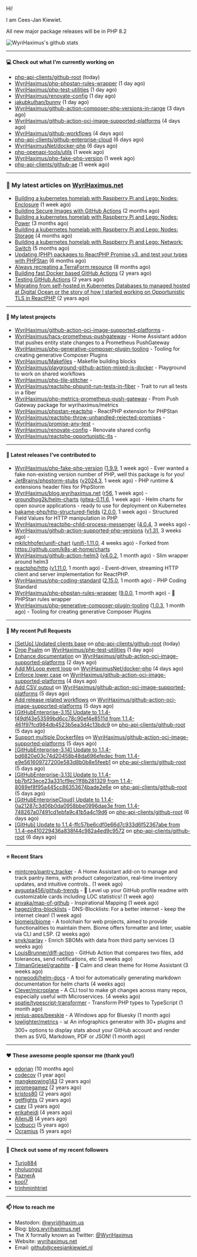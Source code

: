 Hi!

I am Cees-Jan Kiewiet.

All new major package releases will be in PHP 8.2

![WyriHaximus's github stats](https://github-readme-stats.vercel.app/api?username=WyriHaximus&show_icons=true)

---

#### 💻 Check out what I'm currently working on

- [php-api-clients/github-root](https://github.com/php-api-clients/github-root) (today)
- [WyriHaximus/php-phpstan-rules-wrapper](https://github.com/WyriHaximus/php-phpstan-rules-wrapper) (1 day ago)
- [WyriHaximus/php-test-utilities](https://github.com/WyriHaximus/php-test-utilities) (1 day ago)
- [WyriHaximus/renovate-config](https://github.com/WyriHaximus/renovate-config) (1 day ago)
- [jakubkulhan/bunny](https://github.com/jakubkulhan/bunny) (1 day ago)
- [WyriHaximus/github-action-composer-php-versions-in-range](https://github.com/WyriHaximus/github-action-composer-php-versions-in-range) (3 days ago)
- [WyriHaximus/github-action-oci-image-supported-platforms](https://github.com/WyriHaximus/github-action-oci-image-supported-platforms) (4 days ago)
- [WyriHaximus/github-workflows](https://github.com/WyriHaximus/github-workflows) (4 days ago)
- [php-api-clients/github-enterprise-cloud](https://github.com/php-api-clients/github-enterprise-cloud) (6 days ago)
- [WyriHaximusNet/docker-php](https://github.com/WyriHaximusNet/docker-php) (6 days ago)
- [php-openapi-tools/utils](https://github.com/php-openapi-tools/utils) (1 week ago)
- [WyriHaximus/php-fake-php-version](https://github.com/WyriHaximus/php-fake-php-version) (1 week ago)
- [php-api-clients/github-ae](https://github.com/php-api-clients/github-ae) (1 week ago)

---

### 📜 My latest articles on [WyriHaximus.net](https://blog.wyrihaximus.net/)

- [Building a kubernetes homelab with Raspberry Pi and Lego: Nodes: Enclosure](https://blog.wyrihaximus.net/2024/12/building-a-kubernetes-homelab-with-raspberry-pies-and-lego-nodes-enclosure/) (1 week ago)
- [Building Secure Images with GitHub Actions](https://blog.wyrihaximus.net/2024/10/building-secure-images-with-github-actions/) (2 months ago)
- [Building a kubernetes homelab with Raspberry Pi and Lego: Nodes: Power](https://blog.wyrihaximus.net/2024/09/building-a-kubernetes-homelab-with-raspberry-pies-and-lego-nodes-power/) (3 months ago)
- [Building a kubernetes homelab with Raspberry Pi and Lego: Nodes: Storage](https://blog.wyrihaximus.net/2024/08/building-a-kubernetes-homelab-with-raspberry-pies-and-lego-nodes-storage/) (4 months ago)
- [Building a kubernetes homelab with Raspberry Pi and Lego: Network: Switch](https://blog.wyrihaximus.net/2024/07/building-a-kubernetes-homelab-with-raspberry-pies-and-lego-network-switch/) (5 months ago)
- [Updating (PHP) packages to ReactPHP Promise v3, and test your types with PHPStan](https://blog.wyrihaximus.net/2024/06/updating-php-packages-to-reactphp-promise-v3--and-test-your-types-with-phpstan/) (6 months ago)
- [Always recreating a TerraForm resource](https://blog.wyrihaximus.net/2024/04/always-recreating-a-terraform-resource/) (8 months ago)
- [Building fast Docker based GitHub Actions](https://blog.wyrihaximus.net/2023/03/building-fast-docker-based-github-actions/) (2 years ago)
- [Testing GitHub Actions](https://blog.wyrihaximus.net/2023/03/testing-github-actions/) (2 years ago)
- [Migrating from self-hosted in Kubernetes Databases to managed hosted at Digital Ocean or the story of how I started working on Opportunistic TLS in ReactPHP](https://blog.wyrihaximus.net/2023/01/migrating-from-self-hosted-in-k8s-databases-to-managed-hosted-at-digital-ocean/) (2 years ago)

---

#### 🌱 My latest projects

- [WyriHaximus/github-action-oci-image-supported-platforms](https://github.com/WyriHaximus/github-action-oci-image-supported-platforms) - 
- [WyriHaximus/hacs-prometheus-pushgateway](https://github.com/WyriHaximus/hacs-prometheus-pushgateway) - Home Assistant addon that pushes entity state changes to a Prometheus PushGateway
- [WyriHaximus/php-generative-composer-plugin-tooling](https://github.com/WyriHaximus/php-generative-composer-plugin-tooling) - Tooling for creating generative Composer Plugins
- [WyriHaximus/Makefiles](https://github.com/WyriHaximus/Makefiles) - Makefile building blocks
- [WyriHaximus/playground-github-action-mixed-js-docker](https://github.com/WyriHaximus/playground-github-action-mixed-js-docker) - Playground to work on shared workflows
- [WyriHaximus/php-tile-stitcher](https://github.com/WyriHaximus/php-tile-stitcher) - 
- [WyriHaximus/reactphp-phpunit-run-tests-in-fiber](https://github.com/WyriHaximus/reactphp-phpunit-run-tests-in-fiber) - Trait to run all tests in a fiber
- [WyriHaximus/php-metrics-prometheus-push-gateway](https://github.com/WyriHaximus/php-metrics-prometheus-push-gateway) - Prom Push Gateway package for wyrihaximus/metrics
- [WyriHaximus/phpstan-reactphp](https://github.com/WyriHaximus/phpstan-reactphp) - ReactPHP extension for PHPStan
- [WyriHaximus/reactphp-throw-unhandled-rejected-promises](https://github.com/WyriHaximus/reactphp-throw-unhandled-rejected-promises) - 
- [WyriHaximus/promise-any-test](https://github.com/WyriHaximus/promise-any-test) - 
- [WyriHaximus/renovate-config](https://github.com/WyriHaximus/renovate-config) - Renovate shared config
- [WyriHaximus/reactphp-opportunistic-tls](https://github.com/WyriHaximus/reactphp-opportunistic-tls) - 

---

#### 🔭 Latest releases I've contributed to

- [WyriHaximus/php-fake-php-version](https://github.com/WyriHaximus/php-fake-php-version) ([1.9.9](https://github.com/WyriHaximus/php-fake-php-version/releases/tag/1.9.9), 1 week ago) - Ever wanted a fake non-existing version number of PHP, well this package is for you!
- [JetBrains/phpstorm-stubs](https://github.com/JetBrains/phpstorm-stubs) ([v2024.3](https://github.com/JetBrains/phpstorm-stubs/releases/tag/v2024.3), 1 week ago) - PHP runtime &amp; extensions header files for PhpStorm
- [WyriHaximus/blog.wyrihaximus.net](https://github.com/WyriHaximus/blog.wyrihaximus.net) ([r56](https://github.com/WyriHaximus/blog.wyrihaximus.net/releases/tag/r56), 1 week ago) - 
- [groundhog2k/helm-charts](https://github.com/groundhog2k/helm-charts) ([gitea-0.11.6](https://github.com/groundhog2k/helm-charts/releases/tag/gitea-0.11.6), 1 week ago) - Helm charts for open source applications - ready to use for deployment on Kubernetes
- [bakame-php/http-structured-fields](https://github.com/bakame-php/http-structured-fields) ([2.0.0](https://github.com/bakame-php/http-structured-fields/releases/tag/2.0.0), 1 week ago) - Structured Field Values for HTTP manipulation in PHP
- [WyriHaximus/reactphp-child-process-messenger](https://github.com/WyriHaximus/reactphp-child-process-messenger) ([4.0.4](https://github.com/WyriHaximus/reactphp-child-process-messenger/releases/tag/4.0.4), 3 weeks ago) - 
- [WyriHaximus/github-action-supported-php-versions](https://github.com/WyriHaximus/github-action-supported-php-versions) ([v1.31](https://github.com/WyriHaximus/github-action-supported-php-versions/releases/tag/v1.31), 3 weeks ago) - 
- [mkilchhofer/unifi-chart](https://github.com/mkilchhofer/unifi-chart) ([unifi-1.11.0](https://github.com/mkilchhofer/unifi-chart/releases/tag/unifi-1.11.0), 4 weeks ago) - Forked from https://github.com/k8s-at-home/charts
- [WyriHaximus/github-action-helm3](https://github.com/WyriHaximus/github-action-helm3) ([v4.0.2](https://github.com/WyriHaximus/github-action-helm3/releases/tag/v4.0.2), 1 month ago) - Slim wrapper around helm3
- [reactphp/http](https://github.com/reactphp/http) ([v1.11.0](https://github.com/reactphp/http/releases/tag/v1.11.0), 1 month ago) - Event-driven, streaming HTTP client and server implementation for ReactPHP.
- [WyriHaximus/php-coding-standard](https://github.com/WyriHaximus/php-coding-standard) ([2.15.0](https://github.com/WyriHaximus/php-coding-standard/releases/tag/2.15.0), 1 month ago) - PHP Coding Standard
- [WyriHaximus/php-phpstan-rules-wrapper](https://github.com/WyriHaximus/php-phpstan-rules-wrapper) ([9.0.0](https://github.com/WyriHaximus/php-phpstan-rules-wrapper/releases/tag/9.0.0), 1 month ago) - 🌯 PHPStan rules wrapper
- [WyriHaximus/php-generative-composer-plugin-tooling](https://github.com/WyriHaximus/php-generative-composer-plugin-tooling) ([1.0.3](https://github.com/WyriHaximus/php-generative-composer-plugin-tooling/releases/tag/1.0.3), 1 month ago) - Tooling for creating generative Composer Plugins

---

#### 🔨 My recent Pull Requests

- [[SetUp] Updated clients base](https://github.com/php-api-clients/github-root/pull/1424) on [php-api-clients/github-root](https://github.com/php-api-clients/github-root) (today)
- [Drop Psalm](https://github.com/WyriHaximus/php-test-utilities/pull/971) on [WyriHaximus/php-test-utilities](https://github.com/WyriHaximus/php-test-utilities) (1 day ago)
- [Enhance documentation](https://github.com/WyriHaximus/github-action-oci-image-supported-platforms/pull/12) on [WyriHaximus/github-action-oci-image-supported-platforms](https://github.com/WyriHaximus/github-action-oci-image-supported-platforms) (2 days ago)
- [Add MrLoop event loop](https://github.com/WyriHaximusNet/docker-php/pull/256) on [WyriHaximusNet/docker-php](https://github.com/WyriHaximusNet/docker-php) (4 days ago)
- [Enforce lower case](https://github.com/WyriHaximus/github-action-oci-image-supported-platforms/pull/11) on [WyriHaximus/github-action-oci-image-supported-platforms](https://github.com/WyriHaximus/github-action-oci-image-supported-platforms) (4 days ago)
- [Add CSV output](https://github.com/WyriHaximus/github-action-oci-image-supported-platforms/pull/10) on [WyriHaximus/github-action-oci-image-supported-platforms](https://github.com/WyriHaximus/github-action-oci-image-supported-platforms) (5 days ago)
- [Add release related workflows](https://github.com/WyriHaximus/github-action-oci-image-supported-platforms/pull/9) on [WyriHaximus/github-action-oci-image-supported-platforms](https://github.com/WyriHaximus/github-action-oci-image-supported-platforms) (5 days ago)
- [[GitHubEnterprise-3.15] Update to 1.1.4-f49df43e53599bd6cc78c90ef4e8511d from 1.1.4-461f97fcd984db4523b5ea3d4c13bdc9](https://github.com/php-api-clients/github-root/pull/1423) on [php-api-clients/github-root](https://github.com/php-api-clients/github-root) (5 days ago)
- [Support multiple Dockerfiles](https://github.com/WyriHaximus/github-action-oci-image-supported-platforms/pull/8) on [WyriHaximus/github-action-oci-image-supported-platforms](https://github.com/WyriHaximus/github-action-oci-image-supported-platforms) (5 days ago)
- [[GitHubEnterprise-3.14] Update to 1.1.4-bd6820e03c74d20458b48da696efedec from 1.1.4-e9e561609727200e583d8b0b8e5feeb1](https://github.com/php-api-clients/github-root/pull/1422) on [php-api-clients/github-root](https://github.com/php-api-clients/github-root) (5 days ago)
- [[GitHubEnterprise-3.13] Update to 1.1.4-bb7bf23ece23a331cf9ec11f8b281329 from 1.1.4-8089ef8f95a445cc86353674bade2e6e](https://github.com/php-api-clients/github-root/pull/1421) on [php-api-clients/github-root](https://github.com/php-api-clients/github-root) (5 days ago)
- [[GitHubEnterpriseCloud] Update to 1.1.4-0a21287c3d06b0da0958bbe0996dae3e from 1.1.4-748267a07491cd1ebfa9c41b5a4c19d6](https://github.com/php-api-clients/github-root/pull/1420) on [php-api-clients/github-root](https://github.com/php-api-clients/github-root) (6 days ago)
- [[GitHub] Update to 1.1.4-ffc57be6cdf0e66d7c933d6f52367abe from 1.1.4-ee410229436a838f44c982a4ed9c9572](https://github.com/php-api-clients/github-root/pull/1419) on [php-api-clients/github-root](https://github.com/php-api-clients/github-root) (6 days ago)

---

#### ⭐ Recent Stars

- [mintcreg/pantry_tracker](https://github.com/mintcreg/pantry_tracker) - A Home Assistant add-on to manage and track pantry items, with product categorization, real-time inventory updates, and intuitive controls.. (1 week ago)
- [avgupta456/github-trends](https://github.com/avgupta456/github-trends) - 🚀 Level up your GitHub profile readme with customizable cards including LOC statistics! (1 week ago)
- [anvaka/map-of-github](https://github.com/anvaka/map-of-github) - Inspirational Mapping (1 week ago)
- [hagezi/dns-blocklists](https://github.com/hagezi/dns-blocklists) - DNS-Blocklists: For a better internet - keep the internet clean! (1 week ago)
- [biomejs/biome](https://github.com/biomejs/biome) - A toolchain for web projects, aimed to provide functionalities to maintain them. Biome offers formatter and linter, usable via CLI and LSP. (2 weeks ago)
- [snyk/parlay](https://github.com/snyk/parlay) - Enrich SBOMs with data from third party services (3 weeks ago)
- [LouisBrunner/diff-action](https://github.com/LouisBrunner/diff-action) - GitHub Action that compares two files, add tolerances, send notifications, etc (3 weeks ago)
- [TilmanGriesel/graphite](https://github.com/TilmanGriesel/graphite) - 🌿 Calm and clean theme for Home Assistant (3 weeks ago)
- [norwoodj/helm-docs](https://github.com/norwoodj/helm-docs) - A tool for automatically generating markdown documentation for helm charts (4 weeks ago)
- [Clever/microplane](https://github.com/Clever/microplane) - A CLI tool to make git changes across many repos, especially useful with Microservices. (4 weeks ago)
- [spatie/typescript-transformer](https://github.com/spatie/typescript-transformer) - Transform PHP types to TypeScript (1 month ago)
- [jenius-apps/beeskie](https://github.com/jenius-apps/beeskie) - A Windows app for Bluesky (1 month ago)
- [lowlighter/metrics](https://github.com/lowlighter/metrics) - 📊 An infographics generator with 30&#43; plugins and 300&#43; options to display stats about your GitHub account and render them as SVG, Markdown, PDF or JSON! (1 month ago)

---

#### ❤️ These awesome people sponsor me (thank you!)

- [edorian](https://github.com/edorian) (10 months ago)
- [codecov](https://github.com/codecov) (1 year ago)
- [mangkepwing143](https://github.com/mangkepwing143) (2 years ago)
- [jeromegamez](https://github.com/jeromegamez) (2 years ago)
- [kristos80](https://github.com/kristos80) (2 years ago)
- [getflights](https://github.com/getflights) (2 years ago)
- [csev](https://github.com/csev) (3 years ago)
- [erikaheidi](https://github.com/erikaheidi) (4 years ago)
- [AllenJB](https://github.com/AllenJB) (4 years ago)
- [lcobucci](https://github.com/lcobucci) (5 years ago)
- [Ocramius](https://github.com/Ocramius) (5 years ago)

---

#### 👯 Check out some of my recent followers

- [Turjo884](https://github.com/Turjo884)
- [nholuongut](https://github.com/nholuongut)
- [PaznerA](https://github.com/PaznerA)
- [kool7](https://github.com/kool7)
- [trinhminhtriet](https://github.com/trinhminhtriet)

---

#### 📫 How to reach me

- Mastodon: [@wyri@haxim.us](https://toot-toot.wyrihaxim.us/@wyri)
- Blog: [blog.wyrihaximus.net](https://blog.wyrihaximus.net/)
- The X formally known as Twitter: [@WyriHaximus](https://twitter.com/WyriHaximus)
- Website: [wyrihaximus.net](https://wyrihaximus.net/)
- Email: [github@ceesjankiewiet.nl](mailto:github@ceesjankiewiet.nl)
